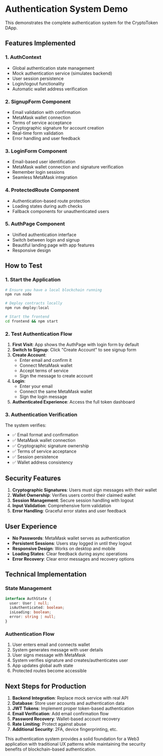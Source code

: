 # Authentication System Demo

This demonstrates the complete authentication system for the CryptoToken DApp.

## Features Implemented

### 1. **AuthContext**
- Global authentication state management
- Mock authentication service (simulates backend)
- User session persistence
- Login/logout functionality
- Automatic wallet address verification

### 2. **SignupForm Component**
- Email validation with confirmation
- MetaMask wallet connection
- Terms of service acceptance
- Cryptographic signature for account creation
- Real-time form validation
- Error handling and user feedback

### 3. **LoginForm Component**
- Email-based user identification
- MetaMask wallet connection and signature verification
- Remember login sessions
- Seamless MetaMask integration

### 4. **ProtectedRoute Component**
- Authentication-based route protection
- Loading states during auth checks
- Fallback components for unauthenticated users

### 5. **AuthPage Component**
- Unified authentication interface
- Switch between login and signup
- Beautiful landing page with app features
- Responsive design

## How to Test

### 1. Start the Application
```bash
# Ensure you have a local blockchain running
npm run node

# Deploy contracts locally
npm run deploy:local

# Start the frontend
cd frontend && npm start
```

### 2. Test Authentication Flow

1. **First Visit**: App shows the AuthPage with login form by default
2. **Switch to Signup**: Click "Create Account" to see signup form
3. **Create Account**: 
   - Enter email and confirm it
   - Connect MetaMask wallet
   - Accept terms of service
   - Sign the message to create account
4. **Login**: 
   - Enter your email
   - Connect the same MetaMask wallet
   - Sign the login message
5. **Authenticated Experience**: Access the full token dashboard

### 3. Authentication Verification

The system verifies:
- ✅ Email format and confirmation
- ✅ MetaMask wallet connection
- ✅ Cryptographic signature ownership
- ✅ Terms of service acceptance
- ✅ Session persistence
- ✅ Wallet address consistency

## Security Features

1. **Cryptographic Signatures**: Users must sign messages with their wallet
2. **Wallet Ownership**: Verifies users control their claimed wallet
3. **Session Management**: Secure session handling with logout
4. **Input Validation**: Comprehensive form validation
5. **Error Handling**: Graceful error states and user feedback

## User Experience

- **No Passwords**: MetaMask wallet serves as authentication
- **Persistent Sessions**: Users stay logged in until they logout
- **Responsive Design**: Works on desktop and mobile
- **Loading States**: Clear feedback during async operations
- **Error Recovery**: Clear error messages and recovery options

## Technical Implementation

### State Management
```typescript
interface AuthState {
  user: User | null;
  isAuthenticated: boolean;
  isLoading: boolean;
  error: string | null;
}
```

### Authentication Flow
1. User enters email and connects wallet
2. System generates message with user details
3. User signs message with MetaMask
4. System verifies signature and creates/authenticates user
5. App updates global auth state
6. Protected routes become accessible

## Next Steps for Production

1. **Backend Integration**: Replace mock service with real API
2. **Database**: Store user accounts and authentication data
3. **JWT Tokens**: Implement proper token-based authentication
4. **Email Verification**: Add email confirmation flow
5. **Password Recovery**: Wallet-based account recovery
6. **Rate Limiting**: Protect against abuse
7. **Additional Security**: 2FA, device fingerprinting, etc.

This authentication system provides a solid foundation for a Web3 application with traditional UX patterns while maintaining the security benefits of blockchain-based authentication.
